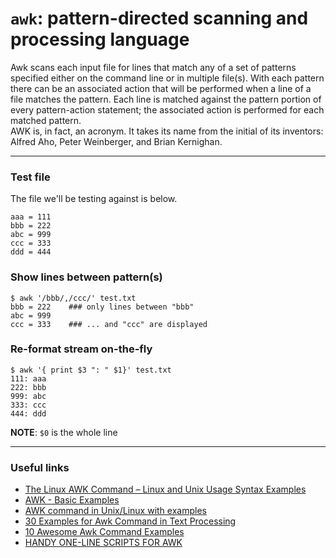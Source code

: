 # `awk`: pattern-directed scanning and processing language
Awk scans each input file for lines that match any of a set of patterns specified either on the command line or in multiple file(s). With each pattern there can be an associated action that will be performed when a line of a file matches the pattern. Each line is matched against the pattern portion of every pattern-action statement; the associated action is performed for each matched pattern.
</br>
AWK is, in fact, an acronym. It takes its name from the initial of its inventors: Alfred Aho, Peter Weinberger, and Brian Kernighan.

----

### Test file
The file we'll be testing against is below.
```
aaa = 111
bbb = 222
abc = 999
ccc = 333
ddd = 444
```

### Show lines between pattern(s)
```
$ awk '/bbb/,/ccc/' test.txt
bbb = 222    ### only lines between "bbb"
abc = 999
ccc = 333    ### ... and "ccc" are displayed
```

### Re-format stream on-the-fly
```
$ awk '{ print $3 ": " $1}' test.txt
111: aaa
222: bbb
999: abc
333: ccc
444: ddd
```
**NOTE**: `$0` is the whole line

----

### Useful links
- [The Linux AWK Command – Linux and Unix Usage Syntax Examples](https://www.freecodecamp.org/news/the-linux-awk-command-linux-and-unix-usage-syntax-examples/)
- [AWK - Basic Examples](https://www.tutorialspoint.com/awk/awk_basic_examples.htm#)
- [AWK command in Unix/Linux with examples](https://www.geeksforgeeks.org/awk-command-unixlinux-examples/)
- [30 Examples for Awk Command in Text Processing](https://likegeeks.com/awk-command/)
- [10 Awesome Awk Command Examples](https://linuxhint.com/awk-command-examples/)
- [HANDY ONE-LINE SCRIPTS FOR AWK](https://www.pement.org/awk/awk1line.txt)

